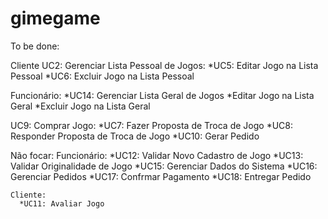 # gimegame

To be done:

Cliente
UC2: Gerenciar Lista Pessoal de Jogos:
  *UC5: Editar Jogo na Lista Pessoal
  *UC6: Excluir Jogo na Lista Pessoal

Funcionário:
*UC14: Gerenciar Lista Geral de Jogos
  *Editar Jogo na Lista Geral
  *Excluir Jogo na Lista Geral
  
UC9: Comprar Jogo:
*UC7: Fazer Proposta de Troca de Jogo
*UC8: Responder Proposta de Troca de Jogo
*UC10: Gerar Pedido


Não focar:
  Funcionário:
    *UC12: Validar Novo Cadastro de Jogo
    *UC13: Validar Originalidade de Jogo
    *UC15: Gerenciar Dados do Sistema
    *UC16: Gerenciar Pedidos
    *UC17: Confrmar Pagamento
    *UC18: Entregar Pedido
    
    Cliente:
      *UC11: Avaliar Jogo
